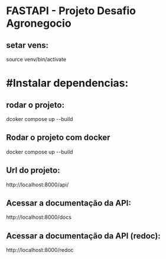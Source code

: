 # FASTAPI - Projeto Desafio Agronegocio


## setar vens:
source venv/bin/activate

# #Instalar dependencias:

## rodar o projeto:
dcoker compose up --build


## Rodar o projeto com docker
docker compose up --build

## Url do projeto:
http://localhost:8000/api/
## Acessar a documentação da API:
http://localhost:8000/docs
## Acessar a documentação da API (redoc):
http://localhost:8000/redoc